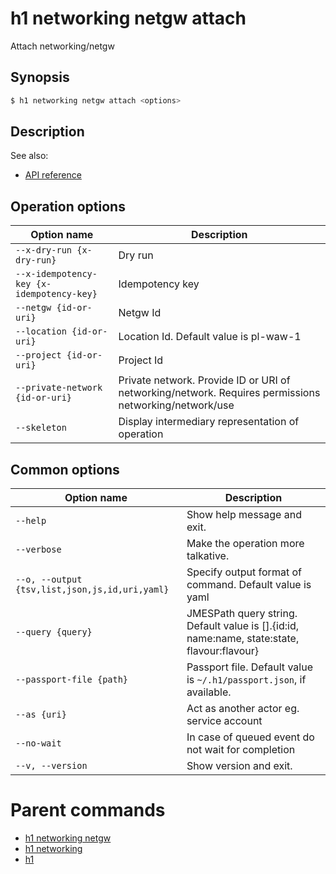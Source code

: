 
# h1 networking netgw attach

Attach networking/netgw

## Synopsis

```bash
$ h1 networking netgw attach <options>
```

## Description

See also:

* [API reference](https://api.hyperone.com/v2/docs#operation/networking_project_netgw_attach)

## Operation options

| Option name                                   | Description                                                                                           |
| --------------------------------------------- | ----------------------------------------------------------------------------------------------------- |
| ```--x-dry-run {x-dry-run}```                 | Dry run                                                                                               |
| ```--x-idempotency-key {x-idempotency-key}``` | Idempotency key                                                                                       |
| ```--netgw {id-or-uri}```                     | Netgw Id                                                                                              |
| ```--location {id-or-uri}```                  | Location Id. Default value is pl-waw-1                                                                |
| ```--project {id-or-uri}```                   | Project Id                                                                                            |
| ```--private-network {id-or-uri}```           | Private network. Provide ID or URI of networking/network. Requires permissions networking/network/use |
| ```--skeleton```                              | Display intermediary representation of operation                                                      |

## Common options

| Option name                                        | Description                                                                                    |
| -------------------------------------------------- | ---------------------------------------------------------------------------------------------- |
| ```--help```                                       | Show help message and exit.                                                                    |
| ```--verbose```                                    | Make the operation more talkative.                                                             |
| ```--o, --output {tsv,list,json,js,id,uri,yaml}``` | Specify output format of command. Default value is yaml                                        |
| ```--query {query}```                              | JMESPath query string. Default value is [].\{id:id, name:name, state:state, flavour:flavour\}  |
| ```--passport-file {path}```                       | Passport file. Default value is ```~/.h1/passport.json```, if available.                       |
| ```--as {uri}```                                   | Act as another actor eg. service account                                                       |
| ```--no-wait```                                    | In case of queued event do not wait for completion                                             |
| ```--v, --version```                               | Show version and exit.                                                                         |

# Parent commands

* [h1 networking netgw](./../README.md)
* [h1 networking](./../../README.md)
* [h1](./../../../README.md)
